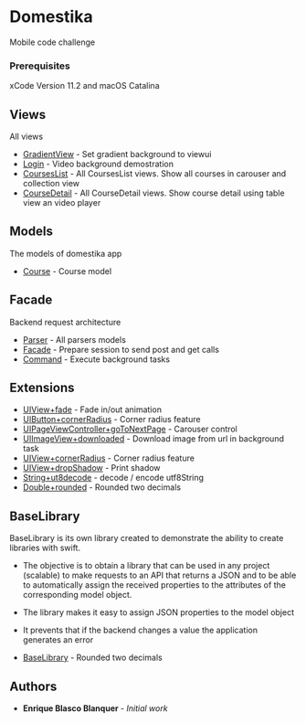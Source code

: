 # Domestika
Mobile code challenge

### Prerequisites

xCode Version 11.2 and macOS Catalina

## Views

All views

* [GradientView](https://github.com/enblasco/domestika/blob/master/Domestika/Domestika/Resources/GradientView.swift) - Set gradient background to viewui
* [Login](https://github.com/enblasco/domestika/tree/master/Domestika/Domestika/Login) - Video background demostration
* [CoursesList](https://github.com/enblasco/domestika/tree/master/Domestika/Domestika/CoursesList) - All CoursesList views. Show all courses in carouser and collection view
* [CourseDetail](https://github.com/enblasco/domestika/tree/master/Domestika/Domestika/CourseDetail) - All CourseDetail views. Show course detail using table view an video player

## Models

The models of domestika app

* [Course](https://github.com/enblasco/domestika/tree/master/Domestika/Domestika/Model/Course.swift) - Course model

## Facade

Backend request architecture

* [Parser](https://github.com/enblasco/domestika/tree/master/Domestika/Domestika/Parser) - All parsers models
* [Facade](https://github.com/enblasco/domestika/tree/master/Domestika/Domestika/Facade) -  Prepare session to send post and get calls
* [Command](https://github.com/enblasco/domestika/tree/master/Domestika/Domestika/Command) -  Execute background tasks

## Extensions

* [UIView+fade](https://github.com/enblasco/domestika/blob/master/Domestika/Domestika/Extensions/UIView%2Bfade.swift) - Fade in/out animation
* [UIButton+cornerRadius](https://github.com/enblasco/domestika/blob/master/Domestika/Domestika/Extensions/UIButton%2BcornerRadius.swift) - Corner radius feature 
* [UIPageViewController+goToNextPage](https://github.com/enblasco/domestika/blob/master/Domestika/Domestika/Extensions/UIPageViewController%2BgoToNextPage.swift) - Carouser control
* [UIImageView+downloaded](https://github.com/enblasco/domestika/blob/master/Domestika/Domestika/Extensions/UIImageView%2Bdownloaded.swift) - Download image from url in background task
* [UIView+cornerRadius](https://github.com/enblasco/domestika/blob/master/Domestika/Domestika/Extensions/UIView%2BcornerRadius.swift) - Corner radius feature
* [UIView+dropShadow](https://github.com/enblasco/domestika/blob/master/Domestika/Domestika/Extensions/UIView%2BdropShadow.swift) - Print shadow
* [String+ut8decode](https://github.com/enblasco/domestika/blob/master/Domestika/Domestika/Extensions/String%2But8decode.swift) - decode / encode utf8String
* [Double+rounded](https://github.com/enblasco/domestika/blob/master/Domestika/Domestika/Extensions/Double%2Brounded.swift) - Rounded two decimals


## BaseLibrary

BaseLibrary is its own library created to demonstrate the ability to create libraries with swift.

* The objective is to obtain a library that can be used in any project (scalable) to make requests to an API that returns a JSON and to be able to automatically assign the received properties to the attributes of the corresponding model object.
* The library makes it easy to assign JSON properties to the model object
* It prevents that if the backend changes a value the application generates an error

* [BaseLibrary](https://github.com/enblasco/domestika/tree/master/BaseLibrary/BaseLibrary) - Rounded two decimals



## Authors

* **Enrique Blasco Blanquer** - *Initial work*
